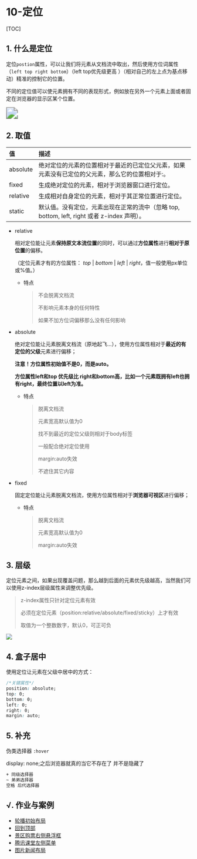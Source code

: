 # 10-定位
[TOC]

## 1. 什么是定位

定位`postion`属性，可以让我们将元素从文档流中取出，然后使用方位词属性（`left top right bottom`）（left top优先级更高 ）（相对自己的左上点为基点移动）精准的控制它的位置。

不同的定位值可以使元素拥有不同的表现形式，例如放在另外一个元素上面或者固定在浏览器的显示区某个位置。

<img src="http://static.zzhitong.com/lesson-files/html/img/10-1.png" style="zoom: 200%;" />

## 2. 取值

| 值       | 描述                                                         |
| :------- | :----------------------------------------------------------- |
| absolute | 绝对定位的元素的位置相对于最近的已定位父元素，如果元素没有已定位的父元素，那么它的位置相对于<html>:。 |
| fixed    | 生成绝对定位的元素，相对于浏览器窗口进行定位。               |
| relative | 生成相对自身定位的元素，相对于其正常位置进行定位。           |
| static   | 默认值。没有定位，元素出现在正常的流中（忽略 top, bottom, left, right 或者 z-index 声明）。 |

- relative

  相对定位能让元素**保持原文本流位置**的同时，可以通过**方位属性**进行**相对于原位置**的偏移。

  （定位元素才有的方位属性： *top* | *bottom* | *left* | *right*，值一般使用px单位或%值。）

  - 特点

    > 不会脱离文档流
    >
    > 不影响元素本身的任何特性
    >
    > 如果不加方位词偏移那么没有任何影响

- absolute

  绝对定位能让元素脱离文档流（原地起飞...），使用方位属性相对于**最近的有定位的父级**元素进行偏移；

  **注意！方位属性初始值不是0，而是auto。**

  **方位属性left和top 优先级比 right和bottom高，比如一个元素既拥有left也拥有right，最终位置以left为准。**

  - 特点

    > 脱离文档流
    >
    > 元素宽高默认值为0
    >
    > 找不到最近的定位父级则相对于body标签
    >
    > 一般配合绝对定位使用
    >
    > margin:auto失效
    >
    > 不遮住其它内容

- fixed

  固定定位能让元素脱离文档流，使用方位属性相对于**浏览器可视区**进行偏移；

  - 特点

    > 脱离文档流
    >
    > 元素宽高默认值为0
    >
    > margin:auto失效

## 3. 层级

定位元素之间，如果出现覆盖问题，那么越到后面的元素优先级越高，当然我们可以使用z-index层级属性来调整优先级。

> z-index属性只针对定位元素有效
>
> 必须在定位元素（position:relative/absolute/fixed/sticky）上才有效
>
> 取值为一个整数数字，默认0，可正可负

![](http://static.zzhitong.com/lesson-files/html/img/10-2.png)

## 4. 盒子居中

使用定位让元素在父级中居中的方式：

```css
/*关键属性*/
position: absolute;
top: 0;
bottom: 0;
left: 0;
right: 0;
margin: auto;
```

## 5. 补充

伪类选择器 `:hover`

display: none;之后浏览器就真的当它不存在了  并不是隐藏了

```html
+ 同级选择器
~ 弟弟选择器
空格 后代选择器
```

## √. 作业与案例

- [轮播初始布局](http://static.zzhitong.com/lesson-files/html/code/10-1.html)
- [回到顶部](http://static.zzhitong.com/lesson-files/html/code/10-2.html)
- [景区购票右侧悬浮框](http://static.zzhitong.com/lesson-files/html/code/10-3.html)
- [腾讯课堂左侧菜单](http://static.zzhitong.com/lesson-files/html/code/10-4.html)
- [图片新闻布局](http://static.zzhitong.com/lesson-files/html/code/10-5.html)